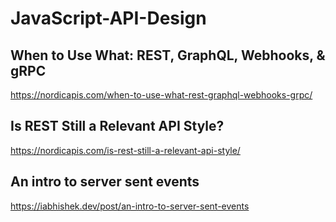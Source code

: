 # JavaScript-API-Design

## When to Use What: REST, GraphQL, Webhooks, & gRPC
https://nordicapis.com/when-to-use-what-rest-graphql-webhooks-grpc/

## Is REST Still a Relevant API Style?
https://nordicapis.com/is-rest-still-a-relevant-api-style/

## An intro to server sent events
https://iabhishek.dev/post/an-intro-to-server-sent-events
